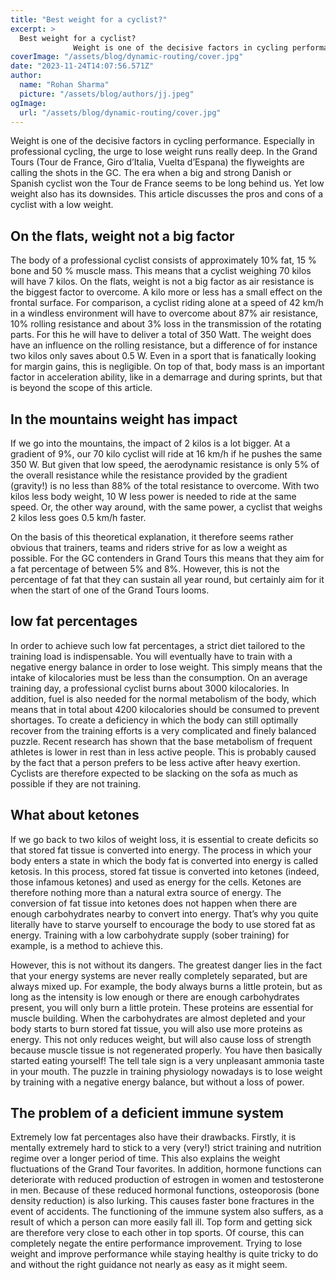 ```yaml
---
title: "Best weight for a cyclist?"
excerpt: >
  Best weight for a cyclist?
              Weight is one of the decisive factors in cycling performance. Especially in professional cycling, the urge to lose weight runs really deep. In the Grand Tours (T
coverImage: "/assets/blog/dynamic-routing/cover.jpg"
date: "2023-11-24T14:07:56.571Z"
author:
  name: "Rohan Sharma"
  picture: "/assets/blog/authors/jj.jpeg"
ogImage:
  url: "/assets/blog/dynamic-routing/cover.jpg"
---
```


Weight is one of the decisive factors in cycling performance. Especially in professional cycling, the urge to lose weight runs really deep. In the Grand Tours (Tour de France, Giro d’Italia, Vuelta d’Espana) the flyweights are calling the shots in the GC. The era when a big and strong Danish or Spanish cyclist won the Tour de France seems to be long behind us. Yet low weight also has its downsides. This article discusses the pros and cons of a cyclist with a low weight.


## On the flats, weight not a big factor

The body of a professional cyclist consists of approximately 10% fat, 15 % bone and 50 % muscle mass. This means that a cyclist weighing 70 kilos will have 7 kilos. On the flats, weight is not a big factor as air resistance is the biggest factor to overcome. A kilo more or less has a small effect on the frontal surface. For comparison, a cyclist riding alone at a speed of 42 km/h in a windless environment will have to overcome about 87% air resistance, 10% rolling resistance and about 3% loss in the transmission of the rotating parts. For this he will have to deliver a total of 350 Watt. The weight does have an influence on the rolling resistance, but a difference of for instance two kilos only saves about 0.5 W. Even in a sport that is fanatically looking for margin gains, this is negligible. On top of that, body mass is an important factor in acceleration ability, like in a demarrage and during sprints, but that is beyond the scope of this article.


## In the mountains weight has impact

If we go into the mountains, the impact of 2 kilos is a lot bigger. At a gradient of 9%, our 70 kilo cyclist will ride at 16 km/h if he pushes the same 350 W. But given that low speed, the aerodynamic resistance is only 5% of the overall resistance while the resistance provided by the gradient (gravity!) is no less than 88% of the total resistance to overcome. With two kilos less body weight, 10 W less power is needed to ride at the same speed. Or, the other way around, with the same power, a cyclist that weighs 2 kilos less goes 0.5 km/h faster.


On the basis of this theoretical explanation, it therefore seems rather obvious that trainers, teams and riders strive for as low a weight as possible. For the GC contenders in Grand Tours this means that they aim for a fat percentage of between 5% and 8%. However, this is not the percentage of fat that they can sustain all year round, but certainly aim for it when the start of one of the Grand Tours looms.


## low fat percentages

In order to achieve such low fat percentages, a strict diet tailored to the training load is indispensable. You will eventually have to train with a negative energy balance in order to lose weight. This simply means that the intake of kilocalories must be less than the consumption. On an average training day, a professional cyclist burns about 3000 kilocalories. In addition, fuel is also needed for the normal metabolism of the body, which means that in total about 4200 kilocalories should be consumed to prevent shortages. To create a deficiency in which the body can still optimally recover from the training efforts is a very complicated and finely balanced puzzle. Recent research has shown that the base metabolism of frequent athletes is lower in rest than in less active people. This is probably caused by the fact that a person prefers to be less active after heavy exertion. Cyclists are therefore expected to be slacking on the sofa as much as possible if they are not training.


## What about ketones

If we go back to two kilos of weight loss, it is essential to create deficits so that stored fat tissue is converted into energy. The process in which your body enters a state in which the body fat is converted into energy is called ketosis. In this process, stored fat tissue is converted into ketones (indeed, those infamous ketones) and used as energy for the cells. Ketones are therefore nothing more than a natural extra source of energy. The conversion of fat tissue into ketones does not happen when there are enough carbohydrates nearby to convert into energy. That’s why you quite literally have to starve yourself to encourage the body to use stored fat as energy. Training with a low carbohydrate supply (sober training) for example, is a method to achieve this.


However, this is not without its dangers. The greatest danger lies in the fact that your energy systems are never really completely separated, but are always mixed up. For example, the body always burns a little protein, but as long as the intensity is low enough or there are enough carbohydrates present, you will only burn a little protein. These proteins are essential for muscle building. When the carbohydrates are almost depleted and your body starts to burn stored fat tissue, you will also use more proteins as energy. This not only reduces weight, but will also cause loss of strength because muscle tissue is not regenerated properly. You have then basically started eating yourself! The tell tale sign is a very unpleasant ammonia taste in your mouth. The puzzle in training physiology nowadays is to lose weight by training with a negative energy balance, but without a loss of power.


## The problem of a deficient immune system

Extremely low fat percentages also have their drawbacks. Firstly, it is mentally extremely hard to stick to a very (very!) strict training and nutrition regime over a longer period of time. This also explains the weight fluctuations of the Grand Tour favorites. In addition, hormone functions can deteriorate with reduced production of estrogen in women and testosterone in men. Because of these reduced hormonal functions, osteoporosis (bone density reduction) is also lurking. This causes faster bone fractures in the event of accidents. The functioning of the immune system also suffers, as a result of which a person can more easily fall ill. Top form and getting sick are therefore very close to each other in top sports. Of course, this can completely negate the entire performance improvement. Trying to lose weight and improve performance while staying healthy is quite tricky to do and without the right guidance not nearly as easy as it might seem.
